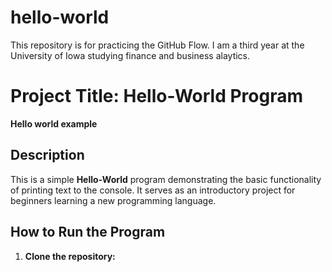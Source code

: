 # hello-world
This repository is for practicing the GitHub Flow.
I am a third year at the University of Iowa studying finance and business alaytics.
# **Project Title: Hello-World Program**
**Hello world example**
## **Description**
This is a simple **Hello-World** program demonstrating the basic functionality of printing text to the console. It serves as an introductory project for beginners learning a new programming language.

## **How to Run the Program**

1. **Clone the repository:**
   ```bash
